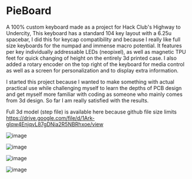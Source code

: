 # PieBoard

A 100% custom keyboard made as a project for Hack Club's Highway to Undercity,
This keyboard has a standard 104 key layout with a 6.25u spacebar, I did this for keycap compatibility and because I really like full size keyboards for the numpad and immense macro potential. It features per key individually addressable LEDs (neopixel), as well as magnetic TPU feet for quick changing of height on the entirely 3d printed case. I also added a rotary encoder on the top right of the keyboard for media control as well as a screen for personalization and to display extra information.

I started this project because I wanted to make something with actual practical use while challenging myself to learn the depths of PCB design and get myself more familiar with coding as someone who mainly comes from 3d design. So far I am really satisfied with the results.

Full 3d model (step file) is available here because github file size limits https://drive.google.com/file/d/1Ark-gIqw4EnjqvL87gDNia2R5NBRhxoe/view

![image](https://github.com/user-attachments/assets/0fdcb96a-4eba-498a-8c2e-01f926356701)

![image](https://github.com/user-attachments/assets/13c57975-325b-44fe-a202-be1dd8de9da1)

![image](https://github.com/user-attachments/assets/3ebd68a2-3422-4ab2-8265-6e193ea580f5)

![image](https://github.com/user-attachments/assets/6fbcac67-30e9-40c5-92e9-0900ace2084a)
